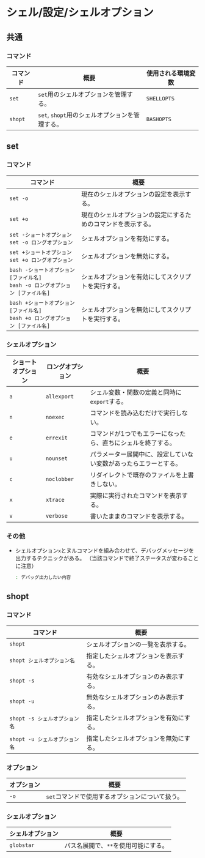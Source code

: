 # シェル/設定/シェルオプション

## 共通

### コマンド

| コマンド | 概要                                           | 使用される環境変数 |
| -------- | ---------------------------------------------- | ------------------ |
| `set`    | `set`用のシェルオプションを管理する。          | `SHELLOPTS`        |
| `shopt`  | `set`, `shopt`用のシェルオプションを管理する。 | `BASHOPTS`         |

## set

### コマンド

| コマンド                                                     | 概要                                                         |
| ------------------------------------------------------------ | ------------------------------------------------------------ |
| `set -o`                                                     | 現在のシェルオプションの設定を表示する。                     |
| `set +o`                                                     | 現在のシェルオプションの設定にするためのコマンドを表示する。 |
| `set -ショートオプション`<br />`set -o ロングオプション` | シェルオプションを有効にする。                               |
| `set +ショートオプション`<br />`set +o ロングオプション` | シェルオプションを無効にする。                               |
| `bash -ショートオプション [ファイル名]`<br />`bash -o ロングオプション [ファイル名]` | シェルオプションを有効にしてスクリプトを実行する。           |
| `bash +ショートオプション [ファイル名]`<br />`bash +o ロングオプション [ファイル名]` | シェルオプションを無効にしてスクリプトを実行する。           |

### シェルオプション

| ショートオプション | ロングオプション | 概要                                                         |
| ------------------ | ---------------- | ------------------------------------------------------------ |
| `a`                | `allexport`      | シェル変数・関数の定義と同時に`export`する。                 |
| `n`                | `noexec`         | コマンドを読み込むだけで実行しない。                         |
| `e`                | `errexit`        | コマンドが1つでもエラーになったら、直ちにシェルを終了する。  |
| `u`                | `nounset`        | パラメーター展開中に、設定していない変数があったらエラーとする。 |
| `c`                | `noclobber`      | リダイレクトで既存のファイルを上書きしない。                 |
| `x`                | `xtrace`         | 実際に実行されたコマンドを表示する。                         |
| `v`                | `verbose`        | 書いたままのコマンドを表示する。                             |

### その他

- シェルオプション`x`とヌルコマンドを組み合わせて、デバッグメッセージを出力するテクニックがある。
  （当該コマンドで終了ステータスが変わることに注意）

  ```bash
  : デバッグ出力したい内容
  ```

## shopt

### コマンド

| コマンド                      | 概要                                   |
| ----------------------------- | -------------------------------------- |
| `shopt`                      | シェルオプションの一覧を表示する。     |
| `shopt シェルオプション名`    | 指定したシェルオプションを表示する。   |
| `shopt -s`                    | 有効なシェルオプションのみ表示する。   |
| `shopt -u`                    | 無効なシェルオプションのみ表示する。   |
| `shopt -s シェルオプション名` | 指定したシェルオプションを有効にする。 |
| `shopt -u シェルオプション名` | 指定したシェルオプションを無効にする。 |

### オプション

| オプション | 概要                                            |
| ---------- | ----------------------------------------------- |
| `-o`       | `set`コマンドで使用するオプションについて扱う。 |

### シェルオプション

| シェルオプション | 概要                                 |
| ---------------- | ------------------------------------ |
| `globstar`       | パス名展開で、`**`を使用可能にする。 |
